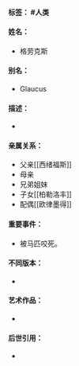 #### 标签： #人类
#### 姓名：
- 格劳克斯
#### 别名：
- Glaucus
#### 描述：
- 
#### 亲属关系：
- 父亲[[西绪福斯]]
- 母亲
- 兄弟姐妹
- 子女[[柏勒洛丰]]
- 配偶[[欧律墨得]]
#### 重要事件：
- 被马匹咬死。
#### 不同版本：
- 
#### 艺术作品：
- 
#### 后世引用：
- 